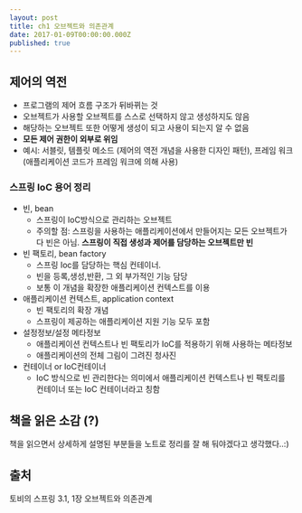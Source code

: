 ```yaml
---
layout: post
title: ch1 오브젝트와 의존관계
date: 2017-01-09T00:00:00.000Z
published: true
---
```

## 제어의 역전
* 프로그램의 제어 흐름 구조가 뒤바뀌는 것 
* 오브젝트가 사용할 오브젝트를 스스로 선택하지 않고 생성하지도 않음 
* 해당하는 오브젝트 또한 어떻게 생성이 되고 사용이 되는지 알 수 없음 
* **모든 제어 권한이 외부로 위임**
* 예시: 서블릿, 템플릿 메소드 (제어의 역전 개념을 사용한 디자인 패턴), 프레임 워크 (애플리케이션 코드가 프레임 워크에 의해 사용) 

### 스프링 IoC 용어 정리
* 빈, bean
  * 스프링이 IoC방식으로 관리하는 오브젝트
  * 주의할 점: 스프링을 사용하는 애플리케이션에서 만들어지는 모든 오브젝트가 다 빈은 아님. **스프링이 직접 생성과 제어를 담당하는 오브젝트만 빈**
* 빈 팩토리, bean factory
  * 스프링 Ioc를 담당하는 핵심 컨테이너. 
  * 빈을 등록,생성,반환, 그 외 부가적인 기능 담당
  * 보통 이 개념을 확장한 애플리케이션 컨텍스트를 이용
* 애플리케이션 컨텍스트, application context
  * 빈 팩토리의 확장 개념
  * 스프링이 제공하는 애플리케이션 지원 기능 모두 포함 
* 설정정보/설정 메타정보
  * 애플리케이션 컨텍스트나 빈 팩토리가 IoC를 적용하기 위해 사용하는 메타정보
  * 애플리케이션의 전체 그림이 그려진 청사진 
* 컨테이너 or IoC컨테이너
  * IoC 방식으로 빈 관리한다는 의미에서 애플리케이션 컨텍스트나 빈 팩토리를 컨테이너 또는 IoC 컨테이너라고 칭함 

## 책을 읽은 소감 (?)
책을 읽으면서 상세하게 설명된 부분들을 노트로 정리를 잘 해 둬야겠다고 생각했다..:)

## 출처 
토비의 스프링 3.1, 1장 오브젝트와 의존관계

